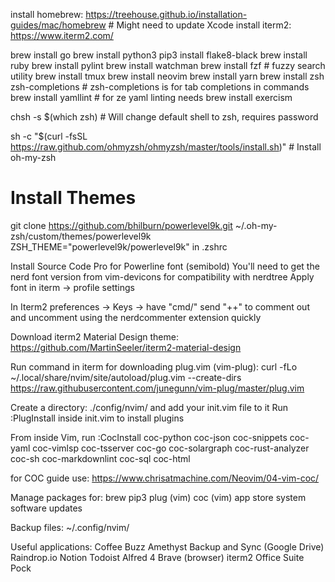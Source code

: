 install homebrew: https://treehouse.github.io/installation-guides/mac/homebrew # Might need to update Xcode
install iterm2: https://www.iterm2.com/

brew install go
brew install python3
pip3 install flake8-black
brew install ruby
brew install pylint
brew install watchman
brew install fzf # fuzzy search utility
brew install tmux
brew install neovim
brew install yarn
brew install zsh zsh-completions # zsh-completions is for tab completions in commands
brew install yamllint # for ze yaml linting needs
brew install exercism

chsh -s \$(which zsh) # Will change default shell to zsh, requires password

sh -c "\$(curl -fsSL https://raw.github.com/ohmyzsh/ohmyzsh/master/tools/install.sh)" # Install oh-my-zsh

# Install Themes

git clone https://github.com/bhilburn/powerlevel9k.git ~/.oh-my-zsh/custom/themes/powerlevel9k
ZSH_THEME="powerlevel9k/powerlevel9k" in .zshrc

Install Source Code Pro for Powerline font (semibold)
  You'll need to get the nerd font version from vim-devicons for compatibility with nerdtree
Apply font in iterm -> profile settings

In Iterm2 preferences -> Keys -> have "cmd/" send "++" to comment out and uncomment using the nerdcommenter extension quickly

Download iterm2 Material Design theme: https://github.com/MartinSeeler/iterm2-material-design

Run command in iterm for downloading plug.vim (vim-plug): curl -fLo ~/.local/share/nvim/site/autoload/plug.vim --create-dirs https://raw.githubusercontent.com/junegunn/vim-plug/master/plug.vim

Create a directory: ./config/nvim/ and add your init.vim file to it
Run :PlugInstall inside init.vim to install plugins

From inside Vim, run :CocInstall coc-python coc-json coc-snippets coc-yaml coc-vimlsp coc-tsserver coc-go coc-solargraph coc-rust-analyzer coc-sh coc-markdownlint coc-sql coc-html

for COC guide use: https://www.chrisatmachine.com/Neovim/04-vim-coc/ 

Manage packages for:
brew
pip3
plug (vim)
coc (vim)
app store 
system software updates

Backup files:
~/.config/nvim/

Useful applications:
Coffee Buzz
Amethyst
Backup and Sync (Google Drive)
Raindrop.io
Notion
Todoist
Alfred 4
Brave (browser)
iterm2
Office Suite
Pock
